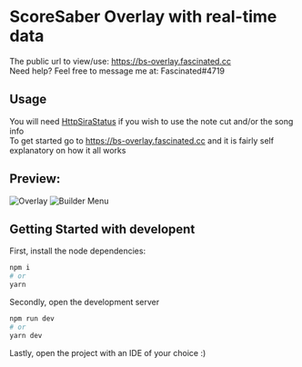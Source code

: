 # ScoreSaber Overlay with real-time data

The public url to view/use: https://bs-overlay.fascinated.cc</br>
Need help? Feel free to message me at: Fascinated#4719

## Usage
You will need [HttpSiraStatus](https://github.com/denpadokei/HttpSiraStatus) if you wish to use the note cut and/or the song info</br>
To get started go to https://bs-overlay.fascinated.cc and it is fairly self explanatory on how it all works</br>

## Preview:
![Overlay](https://cdn.fascinated.cc/PubCSzpGmy.gif?raw=true)
![Builder Menu](https://cdn.fascinated.cc/TRtxaPcjTN.png?raw=true)

## Getting Started with developent

First, install the node dependencies:

```bash
npm i
# or
yarn
```

Secondly, open the development server

```bash
npm run dev
# or
yarn dev
````

Lastly, open the project with an IDE of your choice :)
